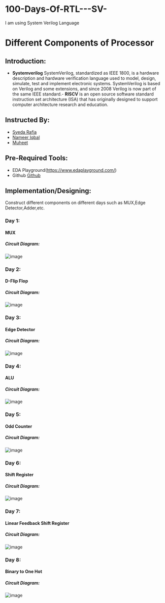 # 100-Days-Of-RTL---SV-
I am using System Verilog Language  
# **Different Components of Processor**
## Introduction:
- **Systemverilog** SystemVerilog, standardized as IEEE 1800, is a hardware description and hardware verification language used to model, design, simulate, test and implement electronic systems. SystemVerilog is based on Verilog and some extensions, and since 2008 Verilog is now part of the same IEEE standard.- **RISCV** is an open source software standard instruction set architecture (ISA) that has originally designed to support computer architecture research and education. 
## Instructed By:
- [Syeda Rafia](https://github.com/syedarafia13)
- [Nameer Iqbal](https://github.com/Nameer-Iqbal-Ansari)
- [Muheet ](https://github.com/Abdul-muheet-ghani)
## Pre-Required Tools:
- EDA Playground(https://www.edaplayground.com/)
- Github [Github](https://github.com)
## Implementation/Designing:
Construct different components on different days such as MUX,Edge Detector,Adder,etc.
### Day 1:
#### MUX

##### Circuit Diagram:
![image](https://user-images.githubusercontent.com/91214982/190377497-7776d2b2-9799-44e6-9337-a7ff042dbffa.png)

### Day 2:
#### D-Flip Flop

##### Circuit Diagram:
![image](https://drive.google.com/drive/u/2/folders/1cX5e5s8P0qgMTUKUyt3XCUYQWIRVaaLJ)
### Day 3:
#### Edge Detector

##### Circuit Diagram:
![image](https://drive.google.com/drive/u/2/folders/1cX5e5s8P0qgMTUKUyt3XCUYQWIRVaaLJ)
### Day 4:
#### ALU

##### Circuit Diagram:
![image](https://drive.google.com/drive/u/2/folders/1cX5e5s8P0qgMTUKUyt3XCUYQWIRVaaLJ)
### Day 5:
#### Odd Counter

##### Circuit Diagram:
![image](https://drive.google.com/drive/u/2/folders/1cX5e5s8P0qgMTUKUyt3XCUYQWIRVaaLJ)
### Day 6:
#### Shift Register

##### Circuit Diagram:
![image](https://drive.google.com/drive/u/2/folders/1cX5e5s8P0qgMTUKUyt3XCUYQWIRVaaLJ)
### Day 7:
#### Linear Feedback Shift Register 

##### Circuit Diagram:
![image](https://drive.google.com/drive/u/2/folders/1cX5e5s8P0qgMTUKUyt3XCUYQWIRVaaLJ)
### Day 8:
#### Binary to One Hot

##### Circuit Diagram:
![image](https://drive.google.com/drive/u/2/folders/1cX5e5s8P0qgMTUKUyt3XCUYQWIRVaaLJ)





